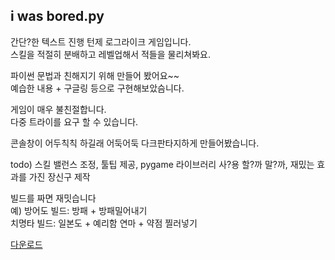 
## i was bored.py

간단?한 텍스트 진행 턴제 로그라이크 게임입니다.  
스킬을 적절히 분배하고 레벨업해서 적들을 물리쳐봐요.

파이썬 문법과 친해지기 위해 만들어 봤어요~~  
예습한 내용 + 구글링 등으로 구현해보았슴니다.



게임이 매우 불친절합니다.  
다중 트라이를 요구 할 수 있습니다.

콘솔창이 어두칙칙 하길래 어둑어둑 다크판타지하게 만들어봤습니다.


todo) 스킬 밸런스 조정, 툴팁 제공, pygame 라이브러리 사?용 할?까 말?까, 재밌는 효과를 가진 장신구 제작

빌드를 짜면 재밋습니다  
예)
방어도 빌드: 방패 + 방패밀어내기  
치명타 빌드: 일본도 + 예리함 연마 + 약점 찔러넣기  

[다운로드](https://github.com/4vpr/i_was_bored/releases/download/0.0.2a/i_was_bored.py)  
